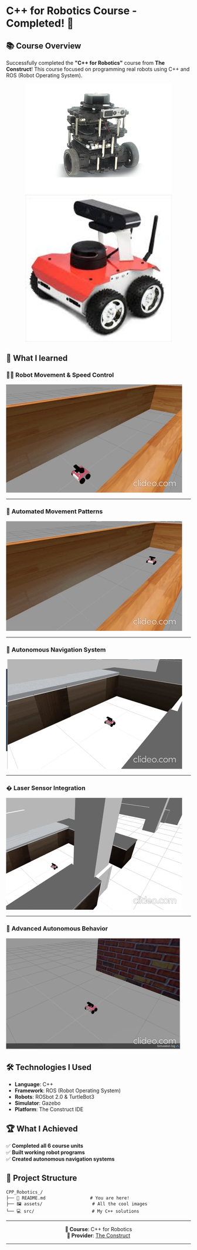 # C++ for Robotics Course - Completed! 🤖


## 📚 Course Overview

Successfully completed the **"C++ for Robotics"** course from **The Construct**! This course focused on programming real robots using C++ and ROS (Robot Operating System).

<div align="center">
<img src="./assets/turtlebot3.png" width="400" alt="TurtleBot3"/>
<img src="./assets/rosbot.jpeg" width="400" alt="ROSbot"/>
</div>

## 🤖 What I learned

### 🏃‍♂️ **Robot Movement & Speed Control**   

![Robot Movement](./assets/robot_movement.gif)


---

### 🔄 **Automated Movement Patterns** 

![Robot Loops](./assets/robot_loops.gif)


---

### 🧭 **Autonomous Navigation System**

![Robot Navigation](./assets/robot_navigation.gif)

---

### �️ **Laser Sensor Integration**

![Robot Sensors](./assets/robot_sensors.gif)

---

### 🧠 **Advanced Autonomous Behavior**

![Robot Autonomous](./assets/robot_autonomous.gif)

## 🛠️ Technologies I Used

- **Language**: C++
- **Framework**: ROS (Robot Operating System)
- **Robots**: ROSbot 2.0 & TurtleBot3
- **Simulator**: Gazebo
- **Platform**: The Construct IDE

## 🏆 What I Achieved

✅ **Completed all 6 course units**  
✅ **Built working robot programs**  
✅ **Created autonomous navigation systems**  

## 📁 Project Structure

```
CPP_Robotics_/
├── 📄 README.md                 # You are here!
├── 🖼️ assets/                   # All the cool images
└── 💻 src/                      # My C++ solutions
```
---

<div align="center">

**🤖 Course**: C++ for Robotics  
**🏫 Provider**: [The Construct](https://www.theconstruct.ai/)  
</div>

---

